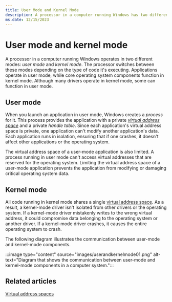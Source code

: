 ```yaml
---
title: User Mode and Kernel Mode
description: A processor in a computer running Windows has two different modes - user mode and kernel mode.
ms.date: 12/15/2023
---
```


# User mode and kernel mode

A processor in a computer running Windows operates in two different modes: *user mode* and *kernel mode*. The processor switches between these modes depending on the type of code it's executing. Applications operate in user mode, while core operating system components function in kernel mode. Although many drivers operate in kernel mode, some can function in user mode.

## User mode 

When you launch an application in user mode, Windows creates a *process* for it. This process provides the application with a private [*virtual address space*](virtual-address-spaces.md) and a private *handle table*. Since each application's virtual address space is private, one application can't modify another application's data. Each application runs in isolation, ensuring that if one crashes, it doesn't affect other applications or the operating system.

The virtual address space of a user-mode application is also limited. A process running in user mode can't access virtual addresses that are reserved for the operating system. Limiting the virtual address space of a user-mode application prevents the application from modifying or damaging critical operating system data.

## Kernel mode

All code running in kernel mode shares a single [virtual address space](virtual-address-spaces.md). As a result, a kernel-mode driver isn't isolated from other drivers or the operating system. If a kernel-mode driver mistakenly writes to the wrong virtual address, it could compromise data belonging to the operating system or another driver. If a kernel-mode driver crashes, it causes the entire operating system to crash.

The following diagram illustrates the communication between user-mode and kernel-mode components.

:::image type="content" source="images/userandkernelmode01.png" alt-text="Diagram that shows the communication between user-mode and kernel-mode components in a computer system.":::

## Related articles

[Virtual address spaces](virtual-address-spaces.md)
